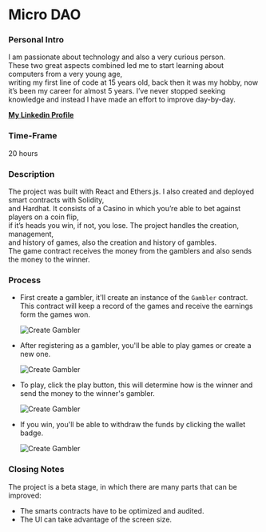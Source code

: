 # Micro DAO

### Personal Intro

I am passionate about technology and also a very curious person.     
These two great aspects combined led me to start learning about computers from a very young age,     
writing my first line of code at 15 years old, back then it was my hobby, now it’s been my career for almost 5 years.
I’ve never stopped seeking knowledge and instead I have made an effort to improve day-by-day.

**[My Linkedin Profile](https://www.linkedin.com/in/carlos-febres/)**

### Time-Frame

20 hours

### Description

The project was built with React and Ethers.js. I also created and deployed smart contracts with Solidity,     
and Hardhat. It consists of a Casino in which you’re able to bet against players on a coin flip,     
if it’s heads you win, if not, you lose. The project handles the creation, management,     
and history of games, also the creation and history of gambles.     
The game contract receives the money from the gamblers and also sends the money to the winner.

### Process

- First create a gambler, it'll create an instance of the `Gambler` contract. This contract will keep a record of the games and receive the earnings form the games won.

  ![Create Gambler](https://drive.google.com/uc?id=1dNp9IwQp4JlilYLT1HieWqwnCEgg7JO1)

- After registering as a gambler, you'll be able to play games or create a new one.

  ![Create Gambler](https://drive.google.com/uc?id=1QVmjtTA9yrW65317qUwhgt18vmZLgF5l)

- To play, click the play button, this will determine how is the winner and send the money to the winner's gambler.

  ![Create Gambler](https://drive.google.com/uc?id=1EYHqB4OJ7tdVZabmZ6QaqBKLmk9jKKgs)

- If you win, you'll be able to withdraw the funds by clicking the wallet badge.

  ![Create Gambler](https://drive.google.com/uc?id=1kKXX9LnlTe0dmk4lgUNiq3ziz7g7D9kf)

### Closing Notes

The project is a beta stage, in which there are many parts that can be improved:
- The smarts contracts have to be optimized and audited.
- The UI can take advantage of the screen size.